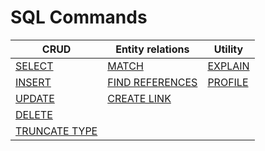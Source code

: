 # SQL Commands


| CRUD     | Entity relations | Utility |
|----------|------------------|---------|
| [SELECT](SQL-Query.md) | [MATCH](SQL-Match.md) | [EXPLAIN](SQL-Explain.md) |
| [INSERT](SQL-Insert.md) | [FIND REFERENCES](SQL-Find-References.md) | [PROFILE](SQL-Profile.md) |
| [UPDATE](SQL-Update.md) | [CREATE LINK](SQL-Create-Link.md) | |
| [DELETE](SQL-Delete.md) | | |
| [TRUNCATE TYPE](SQL-Truncate-Type.md) | | |
